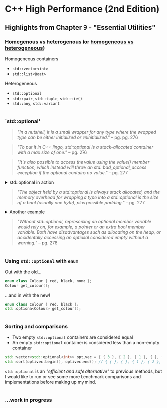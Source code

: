# C++ High Performance (2nd Edition)

## Highlights from Chapter 9 - "Essential Utilities"

### Homegenous vs heterogenous (or [homogeneous vs heterogeneous](https://english.stackexchange.com/questions/288542/homogenous-versus-homogeneous))
Homogeneous containers
* `std::vector<int>`
* `std::list<Boat>`

Heterogeneous
* `std::optional`
* `std::pair`, `std::tuple`, `std::tie()`
* `std::any`, `std::variant`

#
### `std::optional'
> _"In a nutshell, it is a small wrapper for any type where the wrapped type can be either initialized or uninitialized."_ – pg. pg. 276

> _"To put it in C++ lingo, std::optional is a stack-allocated container with a max size of one."_ – pg. 276

> _"It's also possible to
access the value using the value() member function, which instead will throw an std::bad_optional_access exception if the optional contains no value."_ – pg. 277

<details>
<summary>std::optional in action</summary>

```cpp
#include <optional>

struct Point { /*...*/ };
struct Line { /*...*/ };

bool lines_are_parallel(const Line &a, const Line &b) { return false; }

Point compute_intersection(const Line &a, const Line &b) { return Point(); }

std::optional<Point> get_intersection(const Line &a, const Line &b)
{
    if (lines_are_parallel(a, b)) {
        return std::optional(compute_intersection(a, b));
    } else {
        return { }; // or return std::nullopt;
    }
}

void set_magic_point(Point p) { /*...*/ };

int main()
{
    std::optional<Point> intersection = get_intersection(Line(), Line());
    
    if (intersection.has_value()) { set_magic_point(*intersection); }
    
    return 0;
}
```
</details>

> _"The object held by a std::optional is always stack allocated, and the memory overhead for wrapping a type into a std::optional is the size of a bool (usually one byte), plus possible padding."_ – pg. 277

<details>
<summary>Another example</summary>

```cpp
#include <cassert>
#include <optional>

struct Hat { };

class Head {
public:
    Head() { assert(!hat_); }
    
    void set_hat(const Hat &h) { hat_ = h; }
    
    bool has_hat() const { return hat_.has_value(); }
    
    // auto get_hat() const {
    // has to return Hat if assertion is to pass
    Hat get_hat() const {
        assert(hat_.has_value());
        return *hat_;
    }
    
    void remove_hat() { hat_ = std::nullopt; }
    
private:
    std::optional<Hat> hat_;
};
```
</details>

> _"Without std::optional, representing an optional member variable would rely on, for example, a pointer or an extra bool member variable. Both have disadvantages such as allocating on the heap, or accidentally accessing an optional considered empty without a warning."_ – pg. 278

#
### Using `std::optional` with `enum`
Out with the old...
```cpp
enum class Colour { red, black, none };
Colour get_colour();
```
...and in with the new!
```cpp
enum class Colour { red, black };
std::optiona<Colour> get_colour();
```
#
### Sorting and comparisons
* Two empty `std::optional` containers are considered equal
* An empty `std::optional` container is considered less than a non-empty container
```cpp
std::vector<std::optional<int>> optivec = { { 3 }, { 2 }, { 1 }, { }, { } };
std::sort(optivec.begin(), optivec.end(); // { { }, { }, { 1 }, { 2 }, { 3 } }
```
`std::optional` is an _"efficient and safe alternative"_ to previous methods, but I would like to run or see some more benchmark comparisons and implementations before making up my mind.
#
### ...work in progress
